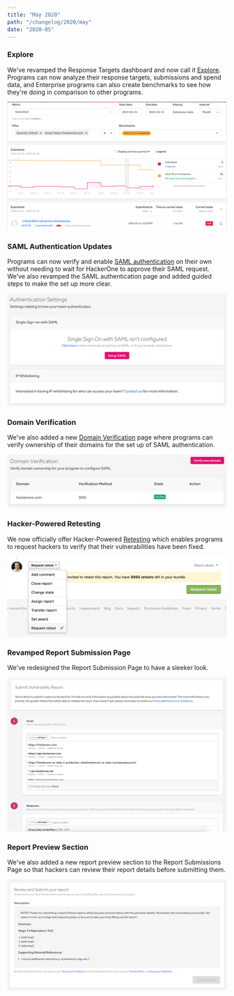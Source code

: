 ```yaml
---
title: "May 2020"
path: "/changelog/2020/may"
date: "2020-05"
---
```


### Explore
We've revamped the Response Targets dashboard and now call it [Explore](/programs/explore.html). Programs can now analyze their response targets, submissions and spend data, and Enterprise programs can also create benchmarks to see how they're doing in comparison to other programs.

![Explore](./images/may_2020_explore.png)

### SAML Authentication Updates
Programs can now verify and enable [SAML authentication](/programs/single-sign-on-sso-via-saml.html) on their own without needing to wait for HackerOne to approve their SAML request. We've also revamped the SAML authentication page and added guided steps to make the set up more clear.

![saml authentication page](./images/may_2020_saml_authentication.png)

### Domain Verification
We've also added a new [Domain Verification](/programs/domain-verification.html) page where programs can verify ownership of their domains for the set up of SAML authentication.

![domain verification](./images/may_2020_domain_verification.png)

### Hacker-Powered Retesting
We now officially offer Hacker-Powered [Retesting](/programs/retesting.html) which enables programs to request hackers to verify that their vulnerabilities have been fixed.

![retesting](./images/may_2020_retesting.png)

### Revamped Report Submission Page  
We've redesigned the Report Submission Page to have a sleeker look.

![submit report redesign](./images/may_2020_submit_report_revamp.png)

### Report Preview Section
We've also added a new report preview section to the Report Submissions Page so that hackers can review their report details before submitting them.

![submit report preview section](./images/may_2020_submit_report_preview.png)
